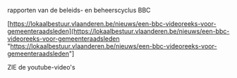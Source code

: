 rapporten van de beleids- en beheerscyclus BBC  

\[<https://lokaalbestuur.vlaanderen.be/nieuws/een-bbc-videoreeks-voor-gemeenteraadsleden](https://lokaalbestuur.vlaanderen.be/nieuws/een-bbc-videoreeks-voor-gemeenteraadsleden> "<https://lokaalbestuur.vlaanderen.be/nieuws/een-bbc-videoreeks-voor-gemeenteraadsleden>"\]

ZIE de youtube-video's